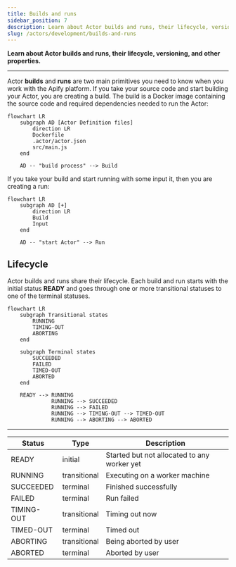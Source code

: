 ```yaml
---
title: Builds and runs
sidebar_position: 7
description: Learn about Actor builds and runs, their lifecycle, versioning, and other properties.
slug: /actors/development/builds-and-runs
---
```


**Learn about Actor builds and runs, their lifecycle, versioning, and other properties.**

---

Actor **builds** and **runs** are two main primitives you need to know when you work with the Apify platform. If you take your source code and start building your Actor, you are creating a build. The build is a Docker image containing the source code and required dependencies needed to run the Actor:

```mermaid
flowchart LR
    subgraph AD [Actor Definition files]
        direction LR
        Dockerfile
        .actor/actor.json
        src/main.js
    end

    AD -- "build process" --> Build
```

If you take your build and start running with some input it, then you are creating a run:

```mermaid
flowchart LR
    subgraph AD [+]
        direction LR
        Build
        Input
    end

    AD -- "start Actor" --> Run
```

## [](#lifecycle)Lifecycle

Actor builds and runs share their lifecycle. Each build and run starts with the initial status **READY** and goes through one or more transitional statuses to one of the terminal statuses.

```mermaid
flowchart LR
    subgraph Transitional states
        RUNNING
        TIMING-OUT
        ABORTING
    end

    subgraph Terminal states
        SUCCEEDED
        FAILED
        TIMED-OUT
        ABORTED
    end

    READY --> RUNNING
              RUNNING --> SUCCEEDED
              RUNNING --> FAILED
              RUNNING --> TIMING-OUT --> TIMED-OUT
              RUNNING --> ABORTING --> ABORTED
```

---

| Status     | Type         | Description                                 |
|------------|--------------|---------------------------------------------|
| READY      | initial      | Started but not allocated to any worker yet |
| RUNNING    | transitional | Executing on a worker machine               |
| SUCCEEDED  | terminal     | Finished successfully                       |
| FAILED     | terminal     | Run failed                                  |
| TIMING-OUT | transitional | Timing out now                              |
| TIMED-OUT  | terminal     | Timed out                                   |
| ABORTING   | transitional | Being aborted by user                       |
| ABORTED    | terminal     | Aborted by user                             |
